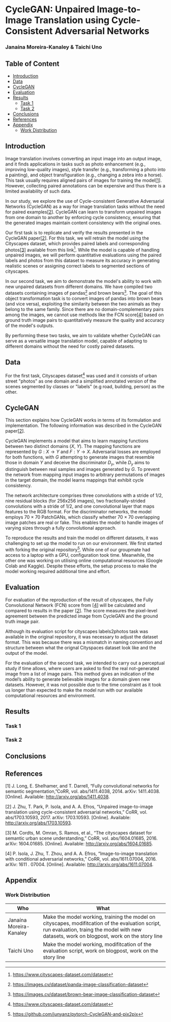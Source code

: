<!-- omit in toc -->
# CycleGAN: Unpaired Image-to-Image Translation using Cycle-Consistent Adversarial Networks
<!-- omit in toc -->
### Janaína Moreira-Kanaley & Taichi Uno

<!-- omit in toc -->
## Table of Content
<!-- TOC -->
- [Introduction](#introduction)
- [Data](#data)
- [CycleGAN](#cyclegan)
- [Evaluation](#evaluation)
- [Results](#results)
  - [Task 1](#task-1)
  - [Task 2](#task-2)
- [Conclusions](#conclusions)
- [References](#references)
- [Appendix](#appendix)
  - [Work Distribution](#work-distribution)
<!-- TOC -->

## Introduction
Image translation involves converting an input image into an output image, and it finds applications in tasks such as photo enhancement (e.g., improving low-quality images), style transfer (e.g., transforming a photo into a painting), and object transfiguration (e.g., changing a zebra into a horse). This task usually requires aligned pairs of images for training the model[[1](#CNN_Segmentation)]. However, collecting paired annotations can be expensive and thus there is a limited availability of such data.

In our study, we explore the use of Cycle-consistent Generative Adversarial Networks (CycleGAN) as a way for image translation tasks without the need for paired examples[[2](#CycleGAN)]. CycleGAN can learn to transform unpaired images from one domain to another by enforcing cycle consistency, ensuring that the generated images maintain content consistency with the original ones.

Our first task is to replicate and verify the results presented in the CycleGAN paper[[2](#CycleGAN)]. For this task, we will retrain the model using the Cityscapes dataset, which provides paired labels and corresponding photos[[3](#Cityscapes_Dataset)] available from this link[^1]. While the model is capable of handling unpaired images, we will perform quantitative evaluations using the paired labels and photos from this dataset to measure its accuracy in generating realistic scenes or assigning correct labels to segmented sections of cityscapes.

In our second task, we aim to demonstrate the model's ability to work with new unpaired datasets from different domains. We have compiled two datasets containing images of pandas[^2] and brown bears[^3]. The goal of this object transformation task is to convert images of pandas into brown bears (and vice versa), exploiting the similarity between the two animals as they belong to the same family. Since there are no domain-complementary pairs among the images, we cannot use methods like the FCN score[[4](#FCN_score)] based on ground truth image pairs to quantitatively measure the quality and accuracy of the model's outputs.

By performing these two tasks, we aim to validate whether CycleGAN can serve as a versatile image translation model, capable of adapting to different domains without the need for costly paired datasets.

[^1]: https://www.cityscapes-dataset.com/dataset
[^2]: https://images.cv/dataset/panda-image-classification-dataset
[^3]: https://images.cv/dataset/brown-bear-image-classification-dataset

## Data
For the first task, Cityscapes dataset[^1] was used and it consists of urban street "photos" as one domain and a simplified annotated version of the scenes segmented by classes or "labels" (e.g road, building, person) as the other. 

## CycleGAN
This section explains how CycleGAN works in terms of its formulation and implementation. The following information was described in the CycleGAN paper[[2](#CycleGAN)].

CycleGAN implements a model that aims to learn mapping functions between two distinct domains ($X$, $Y$). The mapping functions are represented by $G: X \rightarrow Y$ and $F: Y \rightarrow X$. Adversarial losses are employed for both functions, with $G$ attempting to generate images that resemble those in domain $Y$ and deceive the discriminator $D_y$, while $D_y$ aims to distinguish between real samples and images generated by $G$. To prevent the network from mapping input images to arbitrary permutations of images in the target domain, the model learns mappings that exhibit cycle consistency.

The network architecture comprises three convolutions with a stride of 1/2, nine residual blocks (for 256x256 images), two fractionally-strided convolutions with a stride of 1/2, and one convolutional layer that maps features to the RGB format. For the discriminator networks, the model employs 70 × 70 PatchGANs, which classify whether 70 × 70 overlapping image patches are real or fake. This enables the model to handle images of varying sizes through a fully convolutional approach.

To reproduce the results and train the model on different datasets, it was challenging to set up the model to run on our environment. We first started with forking the original repository[^4]. While one of our groupmate had access to a laptop with a GPU, configuration took time. Meanwhile, the other one was working on utilising online computational resources (Google Colab and Kaggle). Despite these efforts, the setup process to make the model working required additional time and effort.

[^4]: https://github.com/junyanz/pytorch-CycleGAN-and-pix2pix

## Evaluation
For evaluation of the reproduction of the result of cityscapes, the Fully Convolutional Network (FCN) score from  [[4](#FCN_score)] will be calculated and compared to results in the paper [[2](#CycleGAN)]. The score measures the pixel-level agreement between the predicted image from CycleGAN and the ground truth image pair. 

Although its evaluation script for cityscapes labels2photos task was available in the original repository, it was necessary to adjust the dataset format. This was because there was a mismatch in naming convention and structure between what the orignal Cityspaces dataset look like and the output of the model. 

For the evaluation of the second task, we intended to carry out a perceptual study if time allows, where users are asked to find the real not-generated image from a list of image pairs. This method gives an indication of the model’s ability to generate believable images for a domain given new datasets. However, it was not possible due to the time constraint as it took us longer than expected to make the model run with our available computational resources and environment.

## Results
### Task 1

### Task 2

## Conclusions

## References
<a id="CNN_Segmentation">[1]</a> J. Long, E. Shelhamer, and T. Darrell, “Fully convolutional networks for semantic segmentation,”CoRR, vol. abs/1411.4038, 2014. arXiv: 1411.4038. [Online]. Available: http://arxiv.org/abs/1411.4038.

<a id="CycleGAN">[2]</a> J. Zhu, T. Park, P. Isola, and A. A. Efros, “Unpaired image-to-image translation using cycle-consistent adversarial networks,” CoRR, vol. abs/1703.10593, 2017. arXiv: 1703.10593. [Online]. Available: http://arxiv.org/abs/1703.10593.

<a id="Cityscapes_Dataset">[3]</a> M. Cordts, M. Omran, S. Ramos, et al., “The cityscapes dataset for semantic urban scene understanding,” CoRR, vol. abs/1604.01685, 2016. arXiv: 1604.01685. [Online]. Available: http://arxiv.org/abs/1604.01685.

<a id="FCN_score">[4]</a> P. Isola, J. Zhu, T. Zhou, and A. A. Efros, “Image-to-image translation with conditional adversarial networks,” CoRR, vol. abs/1611.07004, 2016. arXiv: 1611 . 07004. [Online]. Available: http://arxiv.org/abs/1611.07004.


## Appendix
### Work Distribution
| Who | What|
| --- | --- |
| Janaína Moreira-Kanaley | Make the model working, training the model on cityscapes, modifitcation of the evaluation script, run evaluation, traing the model with new datasets, work on blogpost, work on the story line |
| Taichi Uno    | Make the model working, modifitcation of the evaluation script, work on blogpost, work on the story line |
